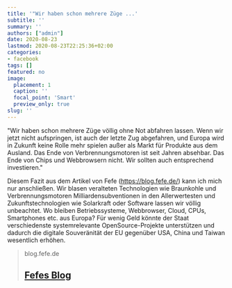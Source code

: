 ```yaml
---
title: '"Wir haben schon mehrere Züge ...'
subtitle: ''
summary: ''
authors: ["admin"]
date: 2020-08-23
lastmod: 2020-08-23T22:25:36+02:00
categories:
- facebook
tags: []
featured: no
image:
  placement: 1
  caption: ''
  focal_point: 'Smart'
  preview_only: true
slug: ''
---
```

"Wir haben schon mehrere Züge völlig ohne Not abfahren lassen. Wenn wir jetzt nicht aufspringen, ist auch der letzte Zug abgefahren, und Europa wird in Zukunft keine Rolle mehr spielen außer als Markt für Produkte aus dem Ausland. Das Ende von Verbrennungsmotoren ist seit Jahren absehbar. Das Ende von Chips und Webbrowsern nicht. Wir sollten auch entsprechend investieren."

Diesem Fazit aus dem Artikel von Fefe (https://blog.fefe.de/)  kann ich mich nur anschließen. Wir blasen veralteten Technologien wie Braunkohle und Verbrennungsmotoren Milliardensubventionen in den Allerwertesten und Zukunftstechnologien wie Solarkraft oder Software lassen wir völlig unbeachtet. Wo bleiben Betriebssysteme, Webbrowser, Cloud, CPUs, Smartphones etc. aus Europa? Für wenig Geld könnte der Staat verschiedenste systemrelevante OpenSource-Projekte unterstützen und dadurch die digitale Souveränität der EU gegenüber USA, China und Taiwan wesentlich erhöhen.
> blog.fefe.de
> ## [Fefes Blog](https://blog.fefe.de/)
>

